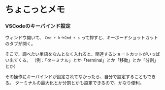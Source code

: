 # ちょこっとメモ
### VSCodeのキーバインド設定
ウィンドウ開いて、
`Cmd + k`→`Cmd + s`
って押すと、キーボードショットカットのタブが開く。

そこで、調べたい単語をなんとなく入れると、関連するショートカットがいっぱい出てくる。
（例：「ターミナル」とか「terminal」とか「移動」とか「分割」とか）

その操作にキーバインドが設定されてなかったら、自分で設定することもできる。
ターミナルの最大化とか分割とかも設定できるので、かなり便利。